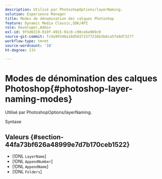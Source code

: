 ```yaml
---
description: Utilisé par PhotoshopOptions/layerNaming.
solution: Experience Manager
title: Modes de dénomination des calques Photoshop
feature: Dynamic Media Classic,SDK/API
role: Developer,Admin
exl-id: 9f5d6319-010f-4915-91c0-c90ceba969c0
source-git-commit: fcda99340a18d5037157723bb3bdca5fa9df3277
workflow-type: tm+mt
source-wordcount: '18'
ht-degree: 11%

---
```


# Modes de dénomination des calques Photoshop{#photoshop-layer-naming-modes}

Utilisé par PhotoshopOptions/layerNaming.

Syntaxe

## Valeurs {#section-44fa73bf626a48999e7d7b170ceb1522}

* [!DNL `LayerName`]
* [!DNL `AppendNumber`]
* [!DNL `AppendName`]
* [!DNL `Folders`]

